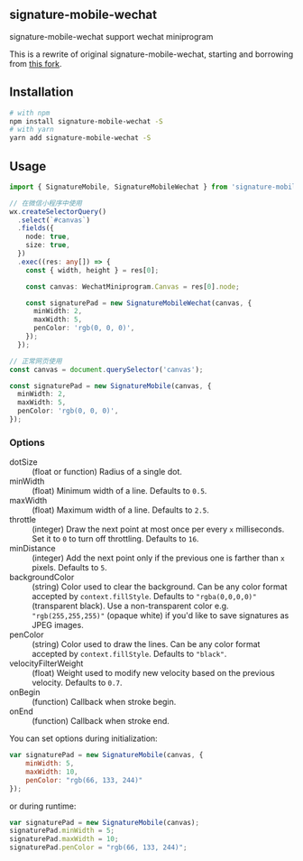 ## signature-mobile-wechat

signature-mobile-wechat support wechat miniprogram

This is a rewrite of original signature-mobile-wechat, starting and borrowing from [this fork](https://github.com/szimek/signature_pad).

## Installation

```bash
# with npm
npm install signature-mobile-wechat -S
# with yarn
yarn add signature-mobile-wechat -S
```

## Usage

```typescript
import { SignatureMobile, SignatureMobileWechat } from 'signature-mobile-wechat';

// 在微信小程序中使用
wx.createSelectorQuery()
  .select(`#canvas`)
  .fields({
    node: true,
    size: true,
  })
  .exec((res: any[]) => {
    const { width, height } = res[0];

    const canvas: WechatMiniprogram.Canvas = res[0].node;

    const signaturePad = new SignatureMobileWechat(canvas, {
      minWidth: 2,
      maxWidth: 5,
      penColor: 'rgb(0, 0, 0)',
    });
  });

// 正常网页使用
const canvas = document.querySelector('canvas');

const signaturePad = new SignatureMobile(canvas, {
  minWidth: 2,
  maxWidth: 5,
  penColor: 'rgb(0, 0, 0)',
});
```

### Options
<dl>
<dt>dotSize</dt>
<dd>(float or function) Radius of a single dot.</dd>
<dt>minWidth</dt>
<dd>(float) Minimum width of a line. Defaults to <code>0.5</code>.</dd>
<dt>maxWidth</dt>
<dd>(float) Maximum width of a line. Defaults to <code>2.5</code>.</dd>
<dt>throttle</dt>
<dd>(integer) Draw the next point at most once per every <code>x</code> milliseconds. Set it to <code>0</code> to turn off throttling. Defaults to <code>16</code>.</dd>
<dt>minDistance</dt>
<dd>(integer) Add the next point only if the previous one is farther than <code>x</code> pixels. Defaults to <code>5</code>.
<dt>backgroundColor</dt>
<dd>(string) Color used to clear the background. Can be any color format accepted by <code>context.fillStyle</code>. Defaults to <code>"rgba(0,0,0,0)"</code> (transparent black). Use a non-transparent color e.g. <code>"rgb(255,255,255)"</code> (opaque white) if you'd like to save signatures as JPEG images.</dd>
<dt>penColor</dt>
<dd>(string) Color used to draw the lines. Can be any color format accepted by <code>context.fillStyle</code>. Defaults to <code>"black"</code>.</dd>
<dt>velocityFilterWeight</dt>
<dd>(float) Weight used to modify new velocity based on the previous velocity. Defaults to <code>0.7</code>.</dd>
<dt>onBegin</dt>
<dd>(function) Callback when stroke begin.</dd>
<dt>onEnd</dt>
<dd>(function) Callback when stroke end.</dd>
</dl>

You can set options during initialization:
```javascript
var signaturePad = new SignatureMobile(canvas, {
    minWidth: 5,
    maxWidth: 10,
    penColor: "rgb(66, 133, 244)"
});
```
or during runtime:
```javascript
var signaturePad = new SignatureMobile(canvas);
signaturePad.minWidth = 5;
signaturePad.maxWidth = 10;
signaturePad.penColor = "rgb(66, 133, 244)";
```